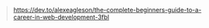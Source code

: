 > https://dev.to/alexeagleson/the-complete-beginners-guide-to-a-career-in-web-development-3fbl  
> 
